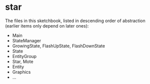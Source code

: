 # star

The files in this sketchbook, listed in descending order of abstraction (earlier items only depend on later ones):
  * Main
  * StateManager
  * GrowingState, FlashUpState, FlashDownState
  * State
  * EntityGroup
  * Star, Mote
  * Entity
  * Graphics
  * ...
